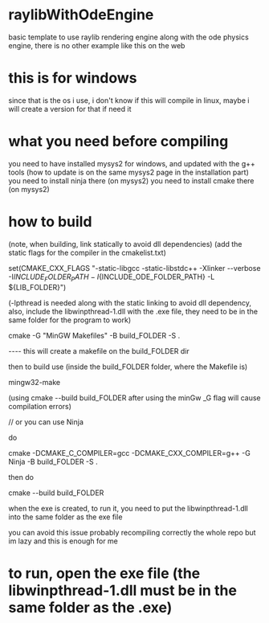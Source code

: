 # raylibWithOdeEngine
basic template to use raylib rendering engine along with the ode physics engine, there is no other example like this on the web

# this is for windows
since that is the os i use,
i don't know if this will compile in linux,
maybe i will create a version for that if need it


# what you need before compiling

you need to have installed mysys2 for windows, and updated with the g++ tools (how to update is on the same mysys2 page in the installation part)
you need to install ninja there (on mysys2)
you need to install cmake there (on mysys2)


# how to build

(note, when building, link statically to avoid dll dependencies)
(add the static flags for the compiler in the cmakelist.txt)

set(CMAKE_CXX_FLAGS "-static-libgcc -static-libstdc++ -Xlinker --verbose -I${INCLUDE_FOLDER_PATH} -I${INCLUDE_ODE_FOLDER_PATH} -L ${LIB_FOLDER}")

(-lpthread is needed along with the static linking to avoid dll dependency, also, include the libwinpthread-1.dll with the .exe file, they need to be in the same folder for the program to work)

cmake -G "MinGW Makefiles" -B build_FOLDER -S .    

---- this will create a makefile on the build_FOLDER dir

then to build use (inside the build_FOLDER folder, where the Makefile is)

mingw32-make  

(using cmake --build build_FOLDER after using the minGw _G flag will cause compilation errors)



// or you can use Ninja

do

cmake -DCMAKE_C_COMPILER=gcc -DCMAKE_CXX_COMPILER=g++ -G Ninja -B build_FOLDER -S .

then do

cmake --build build_FOLDER




when the exe is created, to run it, you need to put the libwinpthread-1.dll into the same folder as the exe file

you can avoid this issue probably recompiling correctly the whole repo but im lazy and this is enough for me


# to run, open the exe file (the libwinpthread-1.dll must be in the same folder as the .exe)
